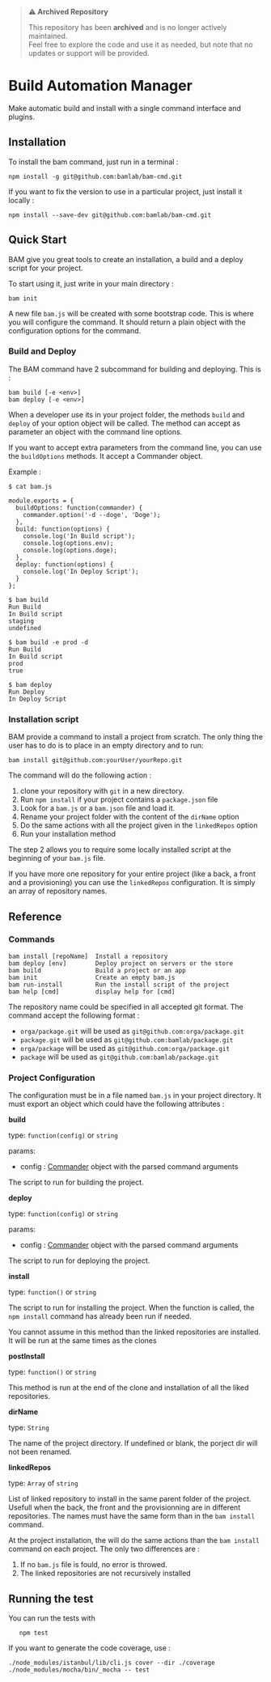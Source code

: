 > **⚠️ Archived Repository**
>
> This repository has been **archived** and is no longer actively maintained.  
> Feel free to explore the code and use it as needed, but note that no updates or support will be provided.


Build Automation Manager
======================

Make automatic build and install with a single command interface and plugins.

## Installation

To install the bam command, just run in a terminal :
```
npm install -g git@github.com:bamlab/bam-cmd.git
```

If you want to fix the version to use in a particular project, just install it locally :
```
npm install --save-dev git@github.com:bamlab/bam-cmd.git
```

## Quick Start

BAM give you great tools to create an installation, a build and a deploy script for your project.

To start using it, just write in your main directory :
```
bam init
```

A new file `bam.js` will be created with some bootstrap code. This is where you will configure the command.
It should return a plain object with the configuration options for the command.

### Build and Deploy

The BAM command have 2 subcommand for building and deploying. This is :
```
bam build [-e <env>]
bam deploy [-e <env>]
```

When a developer use its in your project folder, the methods `build` and `deploy` of your option object will be called.
The method can accept as parameter an object with the command line options.

If you want to accept extra parameters from the command line, you can use the `buildOptions` methods. It accept a Commander object.


Example :
```
$ cat bam.js

module.exports = {
  buildOptions: function(commander) {
	commander.option('-d --doge', 'Doge');
  },
  build: function(options) {
    console.log('In Build script');
    console.log(options.env);
	console.log(options.doge);
  },
  deploy: function(options) {
    console.log('In Deploy Script');
  }
};

$ bam build
Run Build
In Build script
staging
undefined

$ bam build -e prod -d
Run Build
In Build script
prod
true

$ bam deploy
Run Deploy
In Deploy Script
```

### Installation script

BAM provide a command to install a project from scratch. The only thing the user has to do is to place in an empty directory and to run:
```
bam install git@github.com:yourUser/yourRepo.git
```

The command will do the following action :
1. clone your repository with `git` in a new directory.
2. Run `npm install` if your project contains a `package.json` file
3. Look for a `bam.js` or a `bam.json` file and load it.
4. Rename your project folder with the content of the `dirName` option
5. Do the same actions with all the project given in the `linkedRepos` option
6. Run your installation method

The step 2 allows you to require some locally installed script at the beginning of your `bam.js` file.

If you have more one repository for your entire project (like a back, a front and a provisioning) you can use the `linkedRepos` configuration. It is simply an array of repository names.

## Reference

### Commands

```
bam install [repoName]  Install a repository
bam deploy [env]        Deploy project on servers or the store
bam build               Build a project or an app
bam init                Create an empty bam.js
bam run-install         Run the install script of the project
bam help [cmd]          display help for [cmd]
```

The repository name could be specified in all accepted git format. The command accept the following format : 
* `orga/package.git` will be used as `git@github.com:orga/package.git` 
* `package.git` will be used as `git@github.com:bamlab/package.git`
* `orga/package` will be used as `git@github.com:orga/package.git` 
* `package` will be used as `git@github.com:bamlab/package.git` 

### Project Configuration

The configuration must be in a file named `bam.js` in your project directory. It must export an object which could have the following attributes :

**build**

type: `function(config)` or `string`

params:
+ config : [Commander](https://github.com/tj/commander.js) object with the parsed command arguments

The script to run for building the project.

**deploy**

type: `function(config)` or `string`

params:
+ config : [Commander](https://github.com/tj/commander.js) object with the parsed command arguments

The script to run for deploying the project.

**install**

type: `function()` or `string`

The script to run for installing the project. When the function is called, the `npm install` command has already been run if needed.

You cannot assume in this method than the linked repositories are installed. It will be run at the same times as the 
clones

**postInstall**

type: `function()` or `string`

This method is run at the end of the clone and installation of all the liked repositories.

**dirName**

type: `String`

The name of the project directory. If undefined or blank, the porject dir will not been renamed.

**linkedRepos**

type: `Array` of `string`

List of linked repository to install in the same parent folder of the project. Usefull when the back, the front and the provisionning are in different repositories. The names must have the same form than in the `bam install` command.

At the project installation, the will do the same actions than the `bam install` command on each project. The only two differences are :

1. If no `bam.js` file is fould, no error is throwed.
2. The linked repositories are not recursively installed


## Running the test

You can run the tests with
```
   npm test
```

If you want to generate the code coverage, use :
```
./node_modules/istanbul/lib/cli.js cover --dir ./coverage ./node_modules/mocha/bin/_mocha -- test
```
